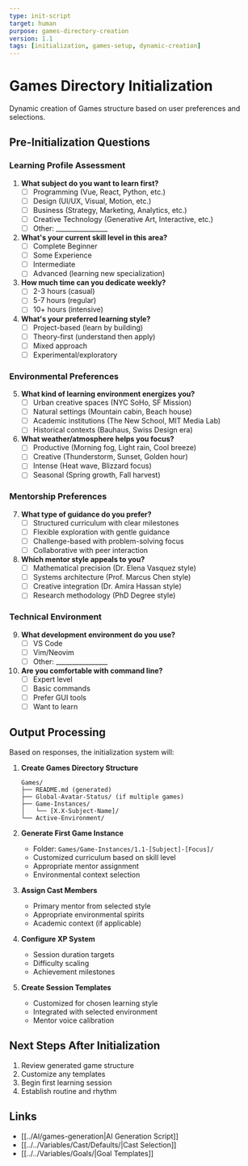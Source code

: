 ```yaml
---
type: init-script
target: human
purpose: games-directory-creation
version: 1.1
tags: [initialization, games-setup, dynamic-creation]
---
```


# Games Directory Initialization

Dynamic creation of Games structure based on user preferences and selections.

## Pre-Initialization Questions

### Learning Profile Assessment
1. **What subject do you want to learn first?**
   - [ ] Programming (Vue, React, Python, etc.)
   - [ ] Design (UI/UX, Visual, Motion, etc.)
   - [ ] Business (Strategy, Marketing, Analytics, etc.)
   - [ ] Creative Technology (Generative Art, Interactive, etc.)
   - [ ] Other: ________________

2. **What's your current skill level in this area?**
   - [ ] Complete Beginner
   - [ ] Some Experience
   - [ ] Intermediate
   - [ ] Advanced (learning new specialization)

3. **How much time can you dedicate weekly?**
   - [ ] 2-3 hours (casual)
   - [ ] 5-7 hours (regular)
   - [ ] 10+ hours (intensive)

4. **What's your preferred learning style?**
   - [ ] Project-based (learn by building)
   - [ ] Theory-first (understand then apply)
   - [ ] Mixed approach
   - [ ] Experimental/exploratory

### Environmental Preferences

5. **What kind of learning environment energizes you?**
   - [ ] Urban creative spaces (NYC SoHo, SF Mission)
   - [ ] Natural settings (Mountain cabin, Beach house)
   - [ ] Academic institutions (The New School, MIT Media Lab)
   - [ ] Historical contexts (Bauhaus, Swiss Design era)

6. **What weather/atmosphere helps you focus?**
   - [ ] Productive (Morning fog, Light rain, Cool breeze)
   - [ ] Creative (Thunderstorm, Sunset, Golden hour)
   - [ ] Intense (Heat wave, Blizzard focus)
   - [ ] Seasonal (Spring growth, Fall harvest)

### Mentorship Preferences

7. **What type of guidance do you prefer?**
   - [ ] Structured curriculum with clear milestones
   - [ ] Flexible exploration with gentle guidance
   - [ ] Challenge-based with problem-solving focus
   - [ ] Collaborative with peer interaction

8. **Which mentor style appeals to you?**
   - [ ] Mathematical precision (Dr. Elena Vasquez style)
   - [ ] Systems architecture (Prof. Marcus Chen style)
   - [ ] Creative integration (Dr. Amira Hassan style)
   - [ ] Research methodology (PhD Degree style)

### Technical Environment

9. **What development environment do you use?**
   - [ ] VS Code
   - [ ] Vim/Neovim
   - [ ] Other: ________________

10. **Are you comfortable with command line?**
    - [ ] Expert level
    - [ ] Basic commands
    - [ ] Prefer GUI tools
    - [ ] Want to learn

## Output Processing

Based on responses, the initialization system will:

1. **Create Games Directory Structure**
   ```
   Games/
   ├── README.md (generated)
   ├── Global-Avatar-Status/ (if multiple games)
   ├── Game-Instances/
   │   └── [X.X-Subject-Name]/
   └── Active-Environment/
   ```

2. **Generate First Game Instance**
   - Folder: `Games/Game-Instances/1.1-[Subject]-[Focus]/`
   - Customized curriculum based on skill level
   - Appropriate mentor assignment
   - Environmental context selection

3. **Assign Cast Members**
   - Primary mentor from selected style
   - Appropriate environmental spirits
   - Academic context (if applicable)

4. **Configure XP System**
   - Session duration targets
   - Difficulty scaling
   - Achievement milestones

5. **Create Session Templates**
   - Customized for chosen learning style
   - Integrated with selected environment
   - Mentor voice calibration

## Next Steps After Initialization
1. Review generated game structure
2. Customize any templates
3. Begin first learning session
4. Establish routine and rhythm

## Links
- [[../AI/games-generation|AI Generation Script]]
- [[../../Variables/Cast/Defaults/|Cast Selection]]
- [[../../Variables/Goals/|Goal Templates]]